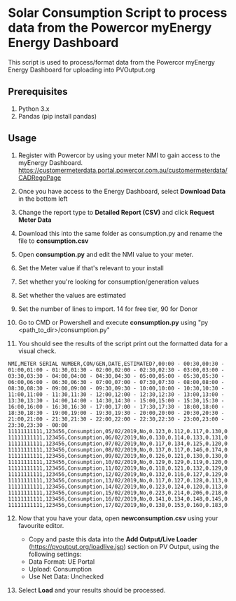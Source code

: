 # Solar Consumption Script to process data from the Powercor myEnergy Energy Dashboard

This script is used to process/format data from the Powercor myEnergy Energy Dashboard for uploading into PVOutput.org

## Prerequisites

1. Python 3.x
2. Pandas (pip install pandas)

## Usage
1. Register with Powercor by using your meter NMI to gain access to the myEnergy Dashboard.
https://customermeterdata.portal.powercor.com.au/customermeterdata/CADRegoPage

2. Once you have access to the Energy Dashboard, select **Download Data** in the bottom left
3. Change the report type to **Detailed Report (CSV)** and click **Request Meter Data**
4. Download this into the same folder as consumption.py and rename the file to **consumption.csv**
5. Open **consumption.py** and edit the NMI value to your meter.
6. Set the Meter value if that's relevant to your install
7. Set whether you're looking for consumption/generation values
8. Set whether the values are estimated
9. Set the number of lines to import. 14 for free tier, 90 for Donor
10. Go to CMD or Powershell and execute **consumption.py** using "py <path_to_dir>/consumption.py"
11. You should see the results of the script print out the formatted data for a visual check.
```
NMI,METER SERIAL NUMBER,CON/GEN,DATE,ESTIMATED?,00:00 - 00:30,00:30 - 01:00,01:00 - 01:30,01:30 - 02:00,02:00 - 02:30,02:30 - 03:00,03:00 - 03:30,03:30 - 04:00,04:00 - 04:30,04:30 - 05:00,05:00 - 05:30,05:30 - 06:00,06:00 - 06:30,06:30 - 07:00,07:00 - 07:30,07:30 - 08:00,08:00 - 08:30,08:30 - 09:00,09:00 - 09:30,09:30 - 10:00,10:00 - 10:30,10:30 - 11:00,11:00 - 11:30,11:30 - 12:00,12:00 - 12:30,12:30 - 13:00,13:00 - 13:30,13:30 - 14:00,14:00 - 14:30,14:30 - 15:00,15:00 - 15:30,15:30 - 16:00,16:00 - 16:30,16:30 - 17:00,17:00 - 17:30,17:30 - 18:00,18:00 - 18:30,18:30 - 19:00,19:00 - 19:30,19:30 - 20:00,20:00 - 20:30,20:30 - 21:00,21:00 - 21:30,21:30 - 22:00,22:00 - 22:30,22:30 - 23:00,23:00 - 23:30,23:30 - 00:00
11111111111,123456,Consumption,05/02/2019,No,0.123,0.112,0.117,0.130,0.165,0.149,0.122,0.112,0.112,0.123,0.137,0.125,0.208,0.208,0.142,0.052,0.049,0.009,0.000,0.003,0.000,0.009,0.024,0.000,0.016,0.026,0.000,0.000,0.000,0.000,0.000,0.000,0.000,0.010,0.105,0.156,0.049,0.180,0.195,0.195,0.198,0.192,0.208,0.138,0.140,0.137,0.113,0.135
11111111111,123456,Consumption,06/02/2019,No,0.130,0.114,0.133,0.131,0.115,0.135,0.132,0.116,0.125,0.129,0.121,0.133,0.146,0.011,0.000,0.009,0.000,0.000,0.000,0.000,0.000,0.000,0.000,0.000,0.000,0.000,0.007,0.000,0.000,0.000,0.006,0.009,0.305,0.567,0.288,0.265,0.371,0.300,0.339,0.562,0.575,0.555,0.125,0.143,0.128,0.122,0.132,0.124
11111111111,123456,Consumption,07/02/2019,No,0.117,0.134,0.125,0.120,0.131,0.124,0.116,0.129,0.126,0.112,0.126,0.152,0.179,0.006,0.000,0.000,0.000,0.030,0.000,0.016,0.000,0.000,0.000,0.000,0.000,0.000,0.107,0.000,0.000,0.009,0.017,0.050,0.002,0.007,0.022,0.216,0.037,0.175,0.214,0.195,0.225,0.150,0.145,0.134,0.130,0.144,0.115,0.134
11111111111,123456,Consumption,08/02/2019,No,0.137,0.117,0.146,0.174,0.153,0.122,0.126,0.134,0.124,0.114,0.130,0.145,0.206,0.179,0.059,0.005,0.000,0.000,0.000,0.000,0.000,0.000,0.000,0.000,0.000,0.000,0.000,0.000,0.000,0.000,0.000,0.065,0.091,0.000,0.000,0.002,0.112,0.155,0.191,0.214,0.195,0.160,0.141,0.144,0.129,0.122,0.135,0.132
11111111111,123456,Consumption,09/02/2019,No,0.126,0.121,0.130,0.130,0.129,0.130,0.119,0.120,0.123,0.129,0.128,0.132,0.159,0.077,0.042,0.077,0.026,0.015,0.000,0.057,0.052,0.005,0.000,0.000,0.000,0.000,0.000,0.000,0.000,0.000,0.000,0.000,0.000,0.001,0.023,0.007,0.004,0.049,0.130,0.129,0.122,0.127,0.127,0.130,0.136,0.144,0.120,0.124
11111111111,123456,Consumption,10/02/2019,No,0.129,0.129,0.119,0.120,0.126,0.125,0.122,0.114,0.121,0.124,0.126,0.128,0.160,0.134,0.077,0.011,0.000,0.000,0.000,0.000,0.000,0.000,0.035,0.010,0.000,0.000,0.000,0.000,0.000,0.000,0.000,0.000,0.000,0.000,0.000,0.000,0.037,0.143,0.230,0.221,0.188,0.158,0.155,0.139,0.123,0.129,0.136,0.135
11111111111,123456,Consumption,11/02/2019,No,0.118,0.121,0.132,0.129,0.127,0.122,0.121,0.128,0.126,0.127,0.130,0.143,0.179,0.091,0.000,0.000,0.000,0.000,0.000,0.000,0.000,0.000,0.000,0.000,0.000,0.000,0.000,0.000,0.000,0.000,0.000,0.000,0.046,0.000,0.000,0.000,0.127,1.006,0.287,0.532,0.611,0.629,0.192,0.127,0.144,0.132,0.117,0.133
11111111111,123456,Consumption,12/02/2019,No,0.132,0.116,0.127,0.129,0.125,0.112,0.124,0.129,0.121,0.112,0.124,0.134,0.143,0.091,0.083,0.018,0.000,0.003,0.000,0.000,0.269,0.045,0.058,0.000,0.000,0.000,0.000,0.000,0.007,0.000,0.000,0.000,0.000,0.000,0.007,0.006,0.061,0.115,0.224,0.211,0.226,0.194,0.167,0.151,0.129,0.137,0.138,0.121
11111111111,123456,Consumption,13/02/2019,No,0.117,0.127,0.128,0.113,0.125,0.127,0.125,0.113,0.126,0.123,0.149,0.132,0.156,0.000,0.000,0.000,0.000,0.000,0.000,0.000,0.000,0.000,0.000,0.000,0.000,0.000,0.000,0.000,0.000,0.000,0.000,0.000,0.000,0.006,0.016,0.006,0.012,0.162,0.191,0.184,0.188,0.196,0.218,0.130,0.129,0.127,0.120,0.113
11111111111,123456,Consumption,14/02/2019,No,0.123,0.124,0.120,0.113,0.125,0.122,0.122,0.111,0.122,0.120,0.138,0.166,0.204,0.108,0.015,0.000,0.000,0.000,0.000,0.000,0.000,0.000,0.000,0.039,0.000,0.000,0.000,0.000,0.000,0.000,0.000,0.000,0.000,0.000,0.000,0.000,0.018,0.173,0.197,0.177,0.172,0.188,0.851,0.326,0.284,0.235,0.217,0.214
11111111111,123456,Consumption,15/02/2019,No,0.223,0.214,0.206,0.218,0.221,0.217,0.207,0.220,0.218,0.211,0.229,0.248,0.176,0.039,0.010,0.000,0.000,0.000,0.000,0.000,0.000,0.000,0.000,0.000,0.000,0.000,0.000,0.000,0.000,0.000,0.000,0.000,0.000,0.000,0.000,0.000,0.030,0.140,0.144,0.165,0.235,0.207,0.212,0.162,0.147,0.142,0.148,0.145
11111111111,123456,Consumption,16/02/2019,No,0.141,0.134,0.148,0.145,0.146,0.132,0.140,0.145,0.146,0.141,0.135,0.145,0.219,0.182,0.075,0.041,0.019,0.000,0.000,0.000,0.000,0.039,0.000,0.000,0.000,0.000,0.000,0.000,0.000,0.000,0.000,0.000,0.373,0.000,0.000,0.140,0.195,0.272,0.338,0.251,0.235,0.209,0.245,0.221,0.206,0.161,0.151,0.162
11111111111,123456,Consumption,17/02/2019,No,0.138,0.153,0.160,0.183,0.177,0.156,0.152,0.152,0.139,0.143,0.152,0.151,0.164,0.048,0.003,0.000,0.000,0.000,0.000,0.000,0.000,0.000,0.000,0.000,0.000,0.000,0.000,0.000,0.000,0.000,0.139,0.000,0.000,0.000,0.000,0.026,0.039,0.157,0.155,0.158,0.204,0.465,0.419,0.142,0.149,0.152,0.145,0.133
```
12. Now that you have your data, open **newconsumption.csv** using your favourite editor. 
    * Copy and paste this data into the **Add Output/Live Loader** (https://pvoutput.org/loadlive.jsp) section on PV Output, using the following settings:
    * Data Format: UE Portal
    * Upload: Consumption
    * Use Net Data: Unchecked
    
13. Select **Load** and your results should be processed.
